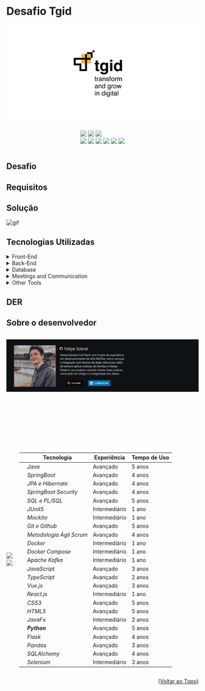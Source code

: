 # Desafio Tgid
<div style="display: flex; flex-direction: column; justify-content: center; align-items: center;">

  <img src="img/logoTgid.png" width="100%" height="20%">
 
  <a href="https://www.java.com/pt-BR/"><img src="https://img.shields.io/badge/Backend Langugage%3A-Java-orange"/></a>
  <a href="https://www.java.com/pt-BR/"><img src="https://img.shields.io/badge/Backend Framework%3A-SpringBoot-green"/></a>
  <a href="https://www.java.com/pt-BR/"><img src="https://img.shields.io/badge/Gerenciador de Dependências%3A-Maven-purple"/></a>         
  <a href="https://embraer.com/br/pt"><img src="https://img.shields.io/badge/Frontend%20Language%3A-Typescript-blue"/></a>
  <a href="https://www.javascript.com/"><img src="https://img.shields.io/badge/Frontend Language%3A-JavaScript-yellow"/></a>
  <a href="https://www.javascript.com/"><img src="https://img.shields.io/badge/Frontend Framework%3A-Vue.js-green"/></a>
  <a href="http://fatecsjc-prd.azurewebsites.net/"><img src="https://img.shields.io/badge/Banco de Dados%3A-PostgreSQL-green"/></a>
  <a href="https://www.javascript.com/"><img src="https://img.shields.io/badge/DevOps%3A-Docker e Docker Compose-silver"/></a>
  <a href="https://www.javascript.com/"><img src="https://img.shields.io/badge/Testes Unitários%3A-JUnit5 e Mockito-red"/></a>
</div>

## Desafio

## Requisitos

## Solução

![gif]()

## Tecnologias Utilizadas
<details>
<summary>Front-End</summary>

* [JavaScript (ES6)](https://www.javascript.com)
* [HTML5](https://www.w3schools.com/css/)
* [CSS3](https://www.w3schools.com/css/)
* [Vue.js 2](https://vuejs.org/)


</details>

<details>
<summary>Back-End</summary>

* [Java](https://www.java.com/pt-BR/?msclkid=7faa842eb8f811ecab39772d4c1ae90b)

* [Spring boot](https://spring.io/projects/spring-boot)

</details>

<details>
<summary>Database</summary>

* [Oracle Autonomous Database](https://www.oracle.com/br/autonomous-database/)

</details>
<details>
<summary>Meetings and Communication</summary>

* [Discord](https://discord.com/?msclkid=b4f5af84b8f811ecbd81c127a0ae68a7)

* [Whatsapp](https://www.whatsapp.com/)

* [Slack](https://slack.com/intl/pt-br/?msclkid=c00e628eb8f811ecaef374bb86d7f056)
</details>

<details>
<summary>Other Tools</summary>

* [Github](https://github.com/)

* [Eclipse IDE](https://www.eclipse.org/downloads/)

* [IntelliJ IDE](https://www.jetbrains.com/idea/promo/?msclkid=6ae44e88c2811d86c0ae2cdbd94ffcfb&utm_source=bing&utm_medium=cpc&utm_campaign=AMER_en_BR_IDEA_Branded&utm_term=intellij&utm_content=intellij%20idea)

* [Jira](https://apifluffy.atlassian.net/jira/software/projects/EA/boards/1)

* [Photoshop](https://www.adobe.com/br/products/photoshop.html?sdid=KQPOM&mv=search&ef_id=d67181c6b224183a4875e395ae54f4bf:G:s&s_kwcid=AL!3085!10!79302406606568!79302288716688&msclkid=d67181c6b224183a4875e395ae54f4bf)
</details>

## DER

## Sobre o desenvolvedor

<div style="display: flex; flex-direction: column; gap: 50px;">

<p align="center">
      <img src="img/perfil-card.png" height="100%" width="100%">
   <p align="center">

<div style="display: flex; flex-direction: row; justify-content: center; align-items: center;">      

   <a href="https://github.com/SoSoJigsaw"><img src="https://bit.ly/3f9Xo0P"></a>
   <a href="https://www.linkedin.com/in/sosojigsaw/"><img src="https://bit.ly/2P1ZogM"></a>

   <table style="width: 100%; border-collapse: collapse;">
          <thead>
              <tr>
                  <th></th>
                  <th>Tecnologia</th>
                  <th>Experiência</th>
                  <th>Tempo de Uso</th>
              </tr>
          </thead>
          <tbody>
              <tr>
                  <td></td>
                  <td><em>Java</em></td>
                  <td>Avançado</td>
                  <td>5 anos</td>
              </tr>
              <tr>
                  <td></td>
                  <td><em>SpringBoot</em></td>
                  <td>Avançado</td>
                  <td>4 anos</td>
              </tr>
              <tr>
                    <td></td>
                    <td><em>JPA e Hibernate</em></td>
                    <td>Avançado</td>
                    <td>4 anos</td>
              </tr>
              <tr>
                    <td></td>
                    <td><em>SpringBoot Security</em></td>
                    <td>Avançado</td>
                    <td>4 anos</td>
              </tr>
              <tr>
                    <td></td>
                    <td><em>SQL e PL/SQL</em></td>
                    <td>Avançado</td>
                    <td>5 anos</td>
              </tr>
              <tr>
                    <td></td>
                    <td><em>JUnit5</em></td>
                    <td>Intermediário</td>
                    <td>1 ano</td>
              </tr>
              <tr>
                    <td></td>
                    <td><em>Mockito</em></td>
                    <td>Intermediário</td>
                    <td>1 ano</td>
              </tr>
              <tr>
                    <td></td>
                    <td><em>Git e Github</em></td>
                    <td>Avançado</td>
                    <td>5 anos</td>
              </tr>
              <tr>
                    <td></td>
                    <td><em>Metodologia Ágil Scrum</em></td>
                    <td>Avançado</td>
                    <td>4 anos</td>
              </tr>  
              <tr>
                    <td></td>
                    <td><em>Docker</em></td>
                    <td>Intermediário</td>
                    <td>1 ano</td>
              </tr>  
              <tr>
                    <td></td>
                    <td><em>Docker Compose</em></td>
                    <td>Intermediário</td>
                    <td>1 ano</td>
              </tr>  
              <tr>
                    <td></td>
                    <td><em>Apache Kafka</em></td>
                    <td>Intermediário</td>
                    <td>1 ano</td>
              </tr>  
              <tr>
                    <td></td>
                    <td><em>JavaScript</em></td>
                    <td>Avançado</td>
                    <td>3 anos</td>
              </tr>  
              <tr>
                    <td></td>
                    <td><em>TypeScript</em></td>
                    <td>Avançado</td>
                    <td>2 anos</td>
              </tr>
              <tr>
                    <td></td>
                    <td><em>Vue.js</em></td>
                    <td>Avançado</td>
                    <td>3 anos</td>
              </tr>
              <tr>
                    <td></td>
                    <td><em>React.js</em></td>
                    <td>Intermediário</td>
                    <td>1 ano</td>
              </tr>
              <tr>
                    <td></td>
                    <td><em>CSS3</em></td>
                    <td>Avançado</td>
                    <td>5 anos</td>
              </tr>
              <tr>
                    <td></td>
                    <td><em>HTML5</em></td>
                    <td>Avançado</td>
                    <td>5 anos</td>
              </tr>  
              <tr>
                    <td></td>
                    <td><em>JavaFx</em></td>
                    <td>Intermediário</td>
                    <td>2 anos</td>
              </tr>  
              <tr>
                    <td></td>
                    <td><em><b>Python</b></em></td>
                    <td>Avançado</td>
                    <td>5 anos</td>
              </tr>  
              <tr>
                    <td></td>
                    <td><em>Flask</em></td>
                    <td>Avançado</td>
                    <td>4 anos</td>
              </tr>  
              <tr>
                    <td></td>
                    <td><em>Pandas</em></td>
                    <td>Avançado</td>
                    <td>3 anos</td>
              </tr>  
              <tr>
                    <td></td>
                    <td><em>SQLAlchemy</em></td>
                    <td>Avançado</td>
                    <td>4 anos</td>
              </tr>   
              <tr>
                    <td></td>
                    <td><em>Selenium</em></td>
                    <td>Intermediário</td>
                    <td>3 anos</td>
              </tr>   
          </tbody>
      </table>
</div>              
</div>

<p align="right">(<a href="#top">Voltar ao Topo</a>)</p>
